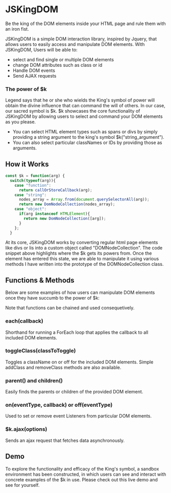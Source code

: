 # JSKingDOM

Be the king of the DOM elements inside your HTML page and rule them with an iron fist.

JSKingDOM is a simple DOM interaction library, inspired by Jquery, that allows users to easily access and manipulate DOM elements. With JSKingDOM, Users will be able to:
- select and find single or multiple DOM elements
- change DOM attributes such as class or id
- Handle DOM events
- Send AJAX requests

### The power of $k

Legend says that he or she who wields the King's symbol of power will obtain the divine influence that can command the will of others. In our case, our sacred symbol is $k. $k showcases the core functionality of JSKingDOM by allowing users to select and command your DOM elements as you please.

- You can select HTML element types such as spans or divs by simply providing a string argument to the king's symbol $k("string_argument").
- You can also select particular classNames or IDs by providing those as arguments.

## How it Works

```javascript
const $k = function(arg) {
  switch(typeof(arg)){
    case "function":
      return callOrStoreCallback(arg);
    case "string":
      nodes_array = Array.from(document.querySelectorAll(arg));
      return new DomNodeCollection(nodes_array);
    case "object":
      if(arg instanceof HTMLElement){
        return new DomNodeCollection([arg]);
      }
    };
  }
```

At its core, JSKingDOM works by converting regular html page elements like divs or lis into a custom object called "DOMNodeCollection". The code snippet above highlights where the $k gets its powers from. Once the element has entered this state, we are able to manipulate it using various methods I have written into the prototype of the DOMNodeCollection class.


## Functions & Methods

Below are some examples of how users can manipulate DOM elements once they have succumb to the power of $k:

Note that functions can be chained and used consequetively.

### each(callback)
Shorthand for running a ForEach loop that applies the callback to all included DOM elements.

### toggleClass(classToToggle)
Toggles a className on or off for the included DOM elements. Simple addClass and removeClass methods are also available.

### parent() and children()
Easily finds the parents or children of the provided DOM element.

### on(eventType, callback) or off(eventType)
Used to set or remove event Listeners from particular DOM elements.

### $k.ajax(options)
Sends an ajax request that fetches data asynchronously.

## Demo

To explore the functionality and efficacy of the King's symbol, a sandbox environment has been constructed, in which users can see and interact with concrete examples of the $k in use. Please check out this live demo and see for yourself.  
